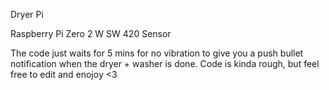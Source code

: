 Dryer Pi

Raspberry Pi Zero 2 W
SW 420 Sensor

The code just waits for 5 mins for no vibration to give you a push bullet notification when the dryer + washer is done. Code is kinda rough, but feel free to edit and enojoy <3
 
 
